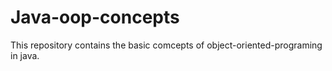 # Java-oop-concepts
This repository contains the basic comcepts of object-oriented-programing in java.
